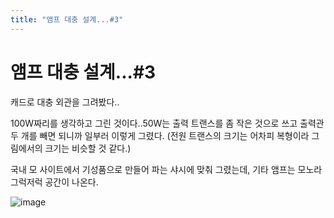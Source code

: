 ```yaml
---
title: "앰프 대충 설계...#3"
---
```

# 앰프 대충 설계...#3

캐드로 대충 외관을 그려봤다..

100W짜리를 생각하고 그린 것이다..50W는 출력 트랜스를 좀 작은 것으로 쓰고
출력관 두 개를 빼면 되니까 일부러 이렇게 그렸다.
(전원 트랜스의 크기는 어차피 복형이라 그림에서의 크기는 비슷할 것 같다.)

국내 모 사이트에서 기성품으로 만들어 파는 샤시에 맞춰 그렸는데,
기타 앰프는 모노라 그럭저럭 공간이 나온다.

![image](6979e3cd3b5332343af2ec7f0da24b52.jpg)


